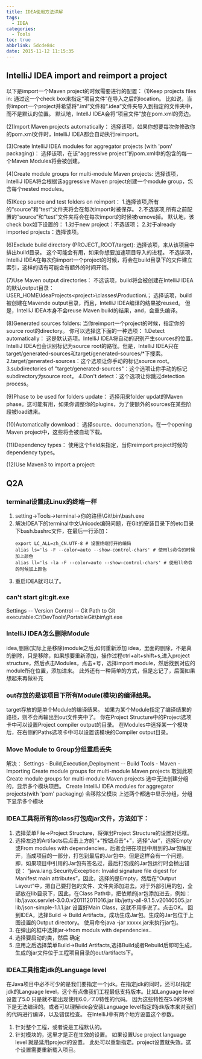 ```yaml
---
title: IDEA使用方法详解
tags:
  - IDEA
categories:
  - Tools
toc: true
abbrlink: 5dcde84c
date: 2015-11-12 11:15:35
---
```


## IntelliJ IDEA import and reimport a project
以下是import一个Maven project的时候需要进行的配置：
(1)Keep projects files in: 
通过这一个check box来指定“项目文件”在导入之后的location。
比如说，当你import一个project并希望将“.iml”文件和“.idea”文件夹导入到指定的文件夹中，而不是默认的位置。
默认地，IntellJ IDEA会将“项目文件”放在pom.xml的旁边。

(2)Import Maven projects automatically：
选择该项，如果你想要每次你修改你的pom.xml文件时，IntelliJ IDEA都会自动执行reimport。

(3)Create IntelliJ IDEA modules for aggregator projects (with 'pom' packaging)：
选择该项，在该“aggressive project”的pom.xml中的包含的每一个Maven Modules将会被创建。

(4)Create module groups for multi-module Maven projects:
选择该项，IntelliJ IDEA将会根据该aggressive Maven project创建一个module group，包含每个nested modules。

(5)Keep source and test folders on reimport：
1.选择该项,所有的“source”和“test”文件夹将会在每次import时被保存。
2.不选该项,所有之前配置的“source”和“test”文件夹将会在每次import的时候被remove掉。
默认地，该check box如下设置的：
1.对于new project：不选该项；
2.对于already imported projects：选择该项。

(6)Exclude build directory (PROJECT_ROOT/target):
选择该项，来从该项目中排出build目录。
这个可能会有用，如果你想要加速项目导入的进程。
不选该项，IntelliJ IDEA在每次你import一个project的时候，将会在build目录下的文件建立索引，这样的话有可能会有额外的时间开销。

(7)Use Maven output directories：
不选该项，build将会被创建在IntelliJ IDEA的默认output目录：USER_HOME\IdeaProjects\<project>\classes\Production\；
选择该项，build被创建在Mavende output目录，而且，IntelliJ IDEA编译的结果被reused。
但是，IntelliJ IDEA本身不会reuse Maven build的结果，and，会重头编译。

(8)Generated sources folders:
当你reimport一个project的时候，指定你的source root的directory。
你可以选择这下面的一种选项：
1.Detect automatically： 这是默认选项。IntelliJ IDEA将自动的识别产生sources的位置。
IntelliJ IDEA也会识别标记为source root的路径。但是，IntelliJ IDEA只在target/generated-sources和target/generated-sources/*下搜索。
2.target/generated-sources：这个选项让你手动的标记source root。
3.subdirectories of "target/generated-sources"：这个选项让你手动的标记subdirectory为source root。
4.Don't detect：这个选项让你跳过detection process。

(9)Phase to be used for folders update：
选择用来folder updat的Maven phase。这可能有用，如果你调整你的plugins，为了使额外的sources在某些阶段被load进来。

(10)Automatically download：
选择source、documenation，在一个opening Maven project中，这些将会被自动下载。

(11)Dependency types：
使用这个field来指定，当你reimport project时候的dependency types。

(12)Use Maven3 to import a project:

## Q2A
### terminal设置成Linux的终端一样
1. setting->Tools->terminal->你的路径\Git\bin\bash.exe
2. 解决IDEA下的terminal中文Unicode编码问题，在Git的安装目录下的etc目录下bash.bashrc文件，在最后一行添加：
    ```
    export LC_ALL=zh_CN.UTF-8 # 设置终端打开的编码
    alias ls='ls -F --color=auto --show-control-chars' # 使用ls命令的时候加上颜色
    alias ll='ls -la -F --color=auto --show-control-chars' # 使用ll命令的时候加上颜色
    ```
3. 重启IDEA就可以了。 

### can't start git:git.exe
Settings -- Version Control -- Git 
Path to Git executable:C:\DevTools\PortableGit\bin\git.exe

### IntelliJ IDEA怎么删除Module
idea,删除(实际上是移除)module之后,如何重新添加
idea，里面的删除，不是真的删除，只是移除，如果想要重新添加，操作过程ctrl+alt+shift+s,进入project structure，然后点击Modules，点击+号，选择import module，然后找到对应的module所在位置，添加进来。
此外还有一种简单的方式，但是忘记了，后面如果想起来再做补充

### out存放的是该项目下所有Module(模块)的编译结果。 
target存放的是单个Module的编译结果。 
如果为某个Module指定了编译结果的路径，则不会再输出到out文件夹中了。
你在Project Structure中的Project选项卡中可以设置Project compiler output的目录。 
在Modules中选择某一个模块后，在右侧的Paths选项卡中可以设置该模块的Compiler output目录。

### Move Module to Group分组重启丢失
  解决：
  Settings - Build,Execution,Deployment -- Build Tools - Maven - Importing
  Create module groups for multi-module Maven projects 取消此项
  Create module groups for multi-module Maven projects 选中无法创建分组的，显示多个模块项目。
  Create IntelliJ IDEA modules for aggregator projects(with 'pom' packaging) 会移除父模块
  上述两个都选中显示分组，分组下显示多个模块

### IDEA工具将所有的class打包成jar文件，方法如下：
1. 选择菜单File->Project Structure，将弹出Project Structure的设置对话框。
2. 选择左边的Artifacts后点击上方的“+”按钮点击“+”，选择“Jar”，选择Empty或From modules with dependencies，后者会把在项目中用到的Jar包解压开，当成项目的一部分，打包到最后的Jar包中。但是这样会有一个问题，即，如果项目中引用的Jar包有签名过，最后打包成的Jar包运行时会抛出错误：
“java.lang.SecurityException: Invalid signature file digest for Manifest main attributes”，因此，选择的是Empty，然后在“Output Layout”中，把自己要打包的文件、文件夹添加进去。对于外部引用的包，全部放在lib目录下，因此，在Class Path中，把依赖的jar包添加进去，例如：lib/javax.servlet-3.0.0.v201112011016.jar lib/jetty-all-9.1.5.v20140505.jar lib/json-simple-1.1.1.jar
设置好Main Class，这就不用多说了。点击OK。
回到IDEA，选择Build -> Build Artifacts，成功生成Jar包。生成的Jar包位于上图设置的Output directory。
使用命令java -jar xxxxx.jar来执行jar包。
3. 在弹出的框中选择jar->from moduls with dependencies..
4. 选择要启动的类，然后 确定
5. 应用之后选择菜单Build->Build Artifacts,选择Build或者Rebuild后即可生成，生成的jar文件位于工程项目目录的out/artifacts下。

### IDEA工具指定jdk的Language level
在Java项目中必不可少的是我们要指定一个jdk。在指定jdk的同时，还可以指定jdk的Language level，这个有点像我们工程最低支持版本。比如Language level 设置了5.0 只是就不能出现使用6.0／7.0特性的代码。
因为这些特性在5.0的环境下是无法编译的。或者可以理解ide会安装Language level指定的jdk版本来对我们的代码进行编译，以及错误检查。
在IntelliJ中有两个地方设置这个参数。
1. 针对整个工程，或者说是工程默认的。
2. 针对模块的，这里才是正在生效的设置。
如果设置Use project language level 就是延用project的设置。
此处可以重新指定。project设置就失效。这个设置需要重新载入项目。